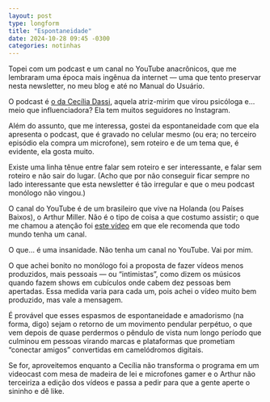 ```yaml
---
layout: post
type: longform
title: "Espontaneidade"
date: 2024-10-28 09:45 -0300
categories: notinhas
---
```

Topei com um podcast e um canal no YouTube anacrônicos, que me lembraram uma época mais ingênua da internet — uma que tento preservar nesta newsletter, no meu blog e até no Manual do Usuário.

O podcast é [o da Cecília Dassi](https://pod.link/1769817162), aquela atriz-mirim que virou psicóloga e… meio que influenciadora? Ela tem muitos seguidores no Instagram.

Além do assunto, que me interessa, gostei da espontaneidade com que ela apresenta o podcast, que é gravado no celular mesmo (ou era; no terceiro episódio ela compra um microfone), sem roteiro e de um tema que, é evidente, ela gosta muito.

Existe uma linha tênue entre falar sem roteiro e ser interessante, e falar sem roteiro e não sair do lugar. (Acho que por não conseguir ficar sempre no lado interessante que esta newsletter é tão irregular e que o meu podcast monólogo não vingou.)

O canal do YouTube é de um brasileiro que vive na Holanda (ou Países Baixos), o Arthur Miller. Não é o tipo de coisa a que costumo assistir; o que me chamou a atenção foi [este vídeo](https://www.youtube.com/watch?v=5s8b9JxMd58) em que ele recomenda que todo mundo tenha um canal.

O que… é uma insanidade. Não tenha um canal no YouTube. Vai por mim.

O que achei bonito no monólogo foi a proposta de fazer vídeos menos produzidos, mais pessoais — ou “intimistas”, como dizem os músicos quando fazem shows em cubículos onde cabem dez pessoas bem apertadas. Essa medida varia para cada um, pois achei o vídeo muito bem produzido, mas vale a mensagem.

É provável que esses espasmos de espontaneidade e amadorismo (na forma, digo) sejam o retorno de um movimento pendular perpétuo, o que vem depois de quase perdermos o pêndulo de vista num longo período que culminou em pessoas virando marcas e plataformas que prometiam “conectar amigos” convertidas em camelódromos digitais.

Se for, aproveitemos enquanto a Cecília não transforma o programa em um videocast com mesa de madeira de lei e microfones gamer e o Arthur não terceiriza a edição dos vídeos e passa a pedir para que a gente aperte o sininho e dê like.